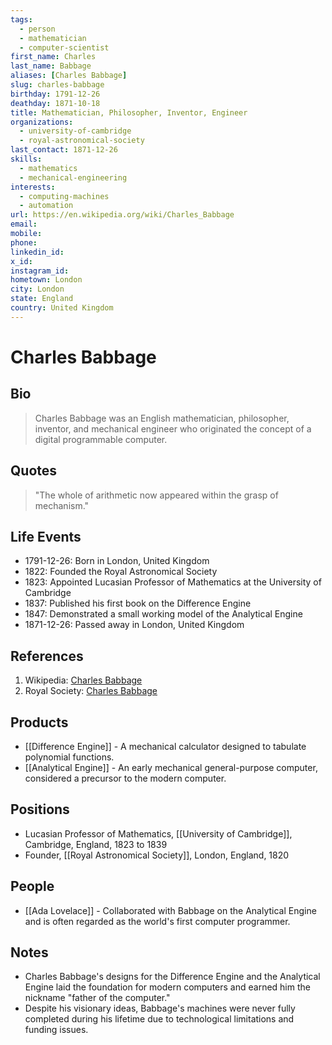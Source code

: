 ```yaml
---
tags:
  - person
  - mathematician
  - computer-scientist
first_name: Charles
last_name: Babbage
aliases: [Charles Babbage]
slug: charles-babbage
birthday: 1791-12-26
deathday: 1871-10-18
title: Mathematician, Philosopher, Inventor, Engineer
organizations:
  - university-of-cambridge
  - royal-astronomical-society
last_contact: 1871-12-26
skills:
  - mathematics
  - mechanical-engineering
interests:
  - computing-machines
  - automation
url: https://en.wikipedia.org/wiki/Charles_Babbage
email: 
mobile: 
phone: 
linkedin_id: 
x_id: 
instagram_id: 
hometown: London
city: London
state: England
country: United Kingdom
---
```


# Charles Babbage

## Bio

> Charles Babbage was an English mathematician, philosopher, inventor, and mechanical engineer who originated the concept of a digital programmable computer.

## Quotes

> "The whole of arithmetic now appeared within the grasp of mechanism."

## Life Events

- 1791-12-26: Born in London, United Kingdom
- 1822: Founded the Royal Astronomical Society
- 1823: Appointed Lucasian Professor of Mathematics at the University of Cambridge
- 1837: Published his first book on the Difference Engine
- 1847: Demonstrated a small working model of the Analytical Engine
- 1871-12-26: Passed away in London, United Kingdom

## References

1. Wikipedia: [Charles Babbage](https://en.wikipedia.org/wiki/Charles_Babbage)
2. Royal Society: [Charles Babbage](https://royalsociety.org/people/charles-babbage-11060/)

## Products

- [[Difference Engine]] - A mechanical calculator designed to tabulate polynomial functions.
- [[Analytical Engine]] - An early mechanical general-purpose computer, considered a precursor to the modern computer.

## Positions

- Lucasian Professor of Mathematics, [[University of Cambridge]], Cambridge, England, 1823 to 1839
- Founder, [[Royal Astronomical Society]], London, England, 1820

## People

- [[Ada Lovelace]] - Collaborated with Babbage on the Analytical Engine and is often regarded as the world's first computer programmer.

## Notes

- Charles Babbage's designs for the Difference Engine and the Analytical Engine laid the foundation for modern computers and earned him the nickname "father of the computer."
- Despite his visionary ideas, Babbage's machines were never fully completed during his lifetime due to technological limitations and funding issues.
